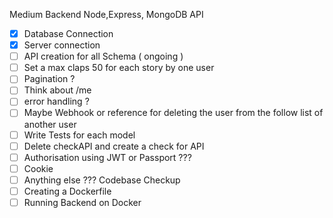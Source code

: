 Medium Backend Node,Express, MongoDB API

- [x] Database Connection
- [x] Server connection
- [ ] API creation for all Schema ( ongoing )
- [ ] Set a max claps 50 for each story by one user 
- [ ] Pagination ? 
- [ ] Think about /me
- [ ] error handling ?
- [ ] Maybe Webhook or reference for deleting the user from the follow list of another user
- [ ] Write Tests for each model 
- [ ] Delete checkAPI and create a check for API
- [ ] Authorisation using JWT or Passport ???
- [ ] Cookie 
- [ ] Anything else ??? Codebase Checkup
- [ ] Creating a Dockerfile
- [ ] Running Backend on Docker
